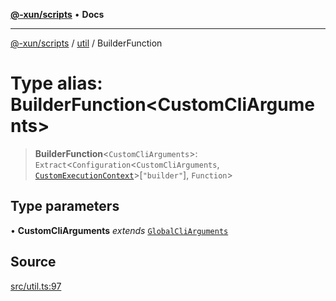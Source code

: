 [**@-xun/scripts**](../../README.md) • **Docs**

***

[@-xun/scripts](../../README.md) / [util](../README.md) / BuilderFunction

# Type alias: BuilderFunction\<CustomCliArguments\>

> **BuilderFunction**\<`CustomCliArguments`\>: `Extract`\<`Configuration`\<`CustomCliArguments`, [`CustomExecutionContext`](../../configure/type-aliases/CustomExecutionContext.md)\>\[`"builder"`\], `Function`\>

## Type parameters

• **CustomCliArguments** *extends* [`GlobalCliArguments`](GlobalCliArguments.md)

## Source

[src/util.ts:97](https://github.com/Xunnamius/xscripts/blob/380c055b2920c8b96b65dc89b97b6497f996c452/src/util.ts#L97)
